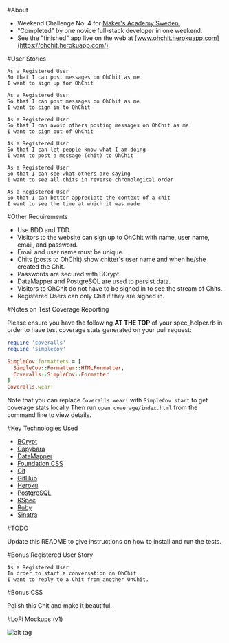 #About

* Weekend Challenge No. 4 for [Maker's Academy Sweden.](http://www.makersacademy.se)
* "Completed" by one novice full-stack developer in one weekend.
* See the "finished" app live on the web at [www.ohchit.herokuapp.com](https://ohchit.herokuapp.com/).

#User Stories

```
As a Registered User
So that I can post messages on OhChit as me
I want to sign up for OhChit

As a Registered User
So that I can post messages on OhChit as me
I want to sign in to OhChit

As a Registered User
So that I can avoid others posting messages on OhChit as me
I want to sign out of OhChit

As a Registered User
So that I can let people know what I am doing
I want to post a message (chit) to OhChit

As a Registered User
So that I can see what others are saying
I want to see all chits in reverse chronological order

As a Registered User
So that I can better appreciate the context of a chit
I want to see the time at which it was made
```

#Other Requirements

* Use BDD and TDD.
* Visitors to the website can sign up to OhChit with name, user name, email, and password.
* Email and user name must be unique.
* Chits (posts to OhChit) show chitter's user name and when he/she created the Chit.
* Passwords are secured with BCrypt.
* DataMapper and PostgreSQL are used to persist data.
* Visitors to OhChit do not have to be signed in to see the stream of Chits.
* Registered Users can only Chit if they are signed in.

#Notes on Test Coverage Reporting

Please ensure you have the following **AT THE TOP** of your spec_helper.rb in order to have test coverage stats generated on your pull request:

```ruby
require 'coveralls'
require 'simplecov'

SimpleCov.formatters = [
  SimpleCov::Formatter::HTMLFormatter,
  Coveralls::SimpleCov::Formatter
]
Coveralls.wear!
```

Note that you can replace `Coveralls.wear!` with  `SimpleCov.start` to get coverage stats locally
Then run `open coverage/index.html` from the command line to view details.

#Key Technologies Used

* [BCrypt](https://en.wikipedia.org/wiki/Bcrypt)
* [Capybara](https://github.com/jnicklas/capybara)
* [DataMapper](http://datamapper.org/)
* [Foundation CSS](http://foundation.zurb.com/)
* [Git](https://git-scm.com/)
* [GitHub](https://github.com/)
* [Heroku](https://www.heroku.com/)
* [PostgreSQL](http://www.postgresql.org/)
* [RSpec](http://rspec.info/)
* [Ruby](https://www.ruby-lang.org/en/)
* [Sinatra](http://www.sinatrarb.com/)

#TODO

Update this README to give instructions on how to install and run the tests.

#Bonus Registered User Story

```
As a Registered User
In order to start a conversation on OhChit
I want to reply to a Chit from another OhChit.
```

#Bonus CSS

Polish this Chit and make it beautiful.

#LoFi Mockups (v1)

![alt tag](https://raw.githubusercontent.com/chrisco/chitter-challenge/master/README-LoFi-Mockups.jpg)
